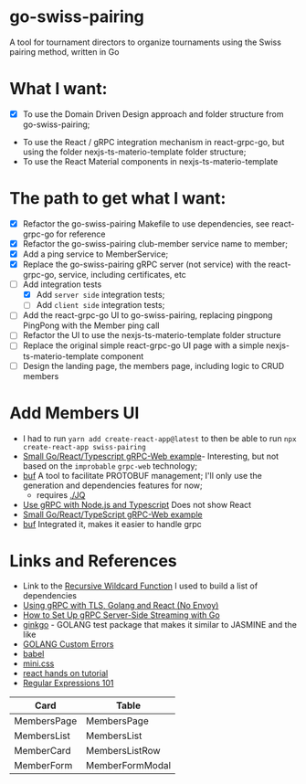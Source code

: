 # go-swiss-pairing
A tool for tournament directors to organize tournaments using the Swiss pairing method, written in Go

# What I want:
- [x] To use the Domain Driven Design approach and folder structure from go-swiss-pairing;
- To use the React / gRPC integration mechanism in react-grpc-go, but using the folder nexjs-ts-materio-template folder structure;
- To use the React Material components in nexjs-ts-materio-template

# The path to get what I want:
* [x] Refactor the go-swiss-pairing Makefile to use dependencies, see react-grpc-go for reference
* [x] Refactor the go-swiss-pairing club-member service name to member;
* [x] Add a ping service to MemberService;
* [x] Replace the go-swiss-pairing gRPC server (not service) with the react-grpc-go, service, including certificates, etc
* [ ] Add integration tests
    * [x] Add `server side` integration tests;
    * [ ] Add `client side` integration tests;
* [ ] Add the react-grpc-go UI to go-swiss-pairing, replacing pingpong PingPong with the Member ping call
* [ ] Refactor the UI to use the nexjs-ts-materio-template folder structure
* [ ] Replace the original simple react-grpc-go UI page with a simple nexjs-ts-materio-template component
* [ ] Design the landing page, the members page, including logic to CRUD members

# Add Members UI
* I had to run `yarn add create-react-app@latest` to then be able to run  `npx create-react-app swiss-pairing`
* [Small Go/React/Typescript gRPC-Web example](https://github.com/johanbrandhorst/grpc-web-go-react-example)- Interesting, but not based on the `improbable` `grpc-web` technology;
* [buf](https://docs.buf.build/introduction) A tool to facilitate PROTOBUF management; I'll only use the generation and dependencies features for now;
  * requires [./JQ](https://stedolan.github.io/jq/) 
* [Use gRPC with Node.js and Typescript](https://dev.to/devaddict/use-grpc-with-node-js-and-typescript-3c58) Does not show React
* [Small Go/React/TypeScript gRPC-Web example](https://github.com/johanbrandhorst/grpc-web-go-react-example)
* [buf](https://docs.buf.build/introduction) Integrated it, makes it easier to handle grpc

# Links and References
* Link to the [Recursive Wildcard Function](https://blog.jgc.org/2011/07/gnu-make-recursive-wildcard-function.html) I used to build a list of dependencies
* [Using gRPC with TLS, Golang and React (No Envoy)](https://itnext.io/using-grpc-with-tls-golang-and-react-no-envoy-92e898bf8463)
* [How to Set Up gRPC Server-Side Streaming with Go](https://www.freecodecamp.org/news/grpc-server-side-streaming-with-go/)
* [ginkgo](https://onsi.github.io/ginkgo/) - GOLANG test package that makes it similar to JASMINE and the like
* [GOLANG Custom Errors](https://golangbot.com/custom-errors/)
* [babel](https://babeljs.io/docs/en/)
* [mini.css](https://minicss.us/docs.htm)
* [react hands on tutorial](https://handsonreact.com/docs/props#!)
* [Regular Expressions 101](https://regex101.com)

Card | Table
---|-------
MembersPage | MembersPage
MembersList | MembersList
MemberCard | MembersListRow
MemberForm | MemberFormModal